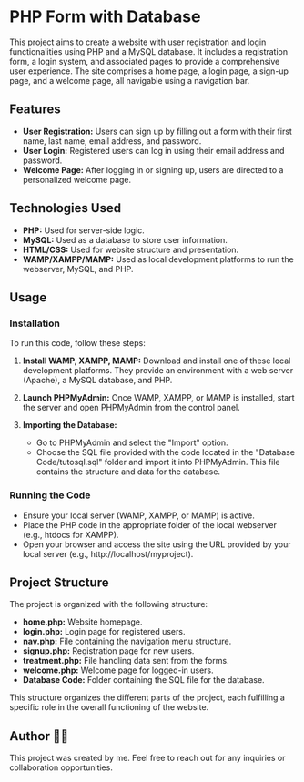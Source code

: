 # PHP Form with Database

This project aims to create a website with user registration and login functionalities using PHP and a MySQL database. It includes a registration form, a login system, and associated pages to provide a comprehensive user experience. The site comprises a home page, a login page, a sign-up page, and a welcome page, all navigable using a navigation bar.

## Features

- **User Registration:** Users can sign up by filling out a form with their first name, last name, email address, and password.
- **User Login:** Registered users can log in using their email address and password.
- **Welcome Page:** After logging in or signing up, users are directed to a personalized welcome page.

## Technologies Used

- **PHP:** Used for server-side logic.
- **MySQL:** Used as a database to store user information.
- **HTML/CSS:** Used for website structure and presentation.
- **WAMP/XAMPP/MAMP:** Used as local development platforms to run the webserver, MySQL, and PHP.

## Usage

### Installation

To run this code, follow these steps:

1. **Install WAMP, XAMPP, MAMP:** Download and install one of these local development platforms. They provide an environment with a web server (Apache), a MySQL database, and PHP.

2. **Launch PHPMyAdmin:** Once WAMP, XAMPP, or MAMP is installed, start the server and open PHPMyAdmin from the control panel.

3. **Importing the Database:**
   - Go to PHPMyAdmin and select the "Import" option.
   - Choose the SQL file provided with the code located in the "Database Code/tutosql.sql" folder and import it into PHPMyAdmin. This file contains the structure and data for the database.

### Running the Code

- Ensure your local server (WAMP, XAMPP, or MAMP) is active.
- Place the PHP code in the appropriate folder of the local webserver (e.g., htdocs for XAMPP).
- Open your browser and access the site using the URL provided by your local server (e.g., http://localhost/myproject).

## Project Structure

The project is organized with the following structure:

- **home.php:** Website homepage.
- **login.php:** Login page for registered users.
- **nav.php:** File containing the navigation menu structure.
- **signup.php:** Registration page for new users.
- **treatment.php:** File handling data sent from the forms.
- **welcome.php:** Welcome page for logged-in users.
- **Database Code:** Folder containing the SQL file for the database.

This structure organizes the different parts of the project, each fulfilling a specific role in the overall functioning of the website.

## Author 👨‍💻

This project was created by me. Feel free to reach out for any inquiries or collaboration opportunities.
